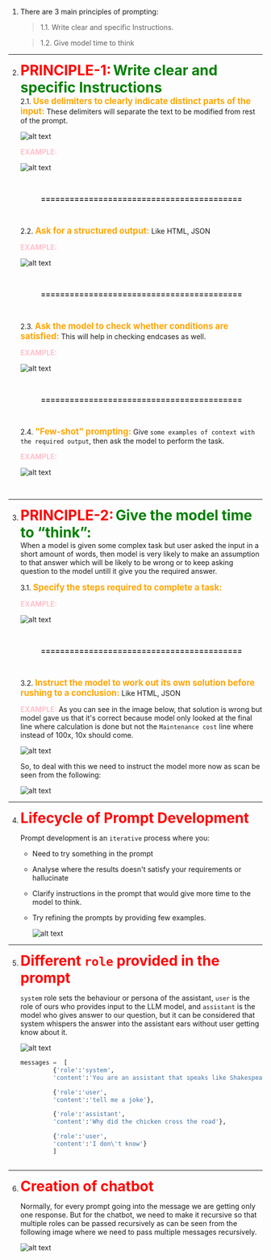 1. There are 3 main principles of prompting:
    > 1.1. Write clear and specific Instructions.

    > 1.2. Give model time to think

<hr>

2)  <b style="color:red; font-size:2.0em"> PRINCIPLE-1:</b> <b style="color:green; font-size:2.0em">Write clear and specific Instructions</b> <br>
        2.1. <b style="color:orange; font-size:1.2em">Use delimiters to clearly indicate distinct parts of the input: </b> These delimiters will separate the text to be modified from rest of the prompt.
        
    ![alt text](/images/delimiterType.png)

       <b style="color:pink; font-size:1em"> EXAMPLE: </b>

    ![alt text](/images/delimiterTypeExample.png)

    <br><p><center><b> ========================================== </b></center></p><br>

    2.2. <b style="color:orange; font-size:1.2em">Ask for a structured output: </b> Like HTML, JSON

       <b style="color:pink; font-size:1em"> EXAMPLE: </b>

    ![alt text](/images/structuredOutput.png)

    <br><p><center><b> ========================================== </b></center></p><br>

    2.3. <b style="color:orange; font-size:1.2em">Ask the model to check whether conditions are satisfied: </b> This will help in checking endcases as well.

       <b style="color:pink; font-size:1em"> EXAMPLE: </b>

    ![alt text](/images/conditionalPrompt.png)

    <br><p><center><b> ========================================== </b></center></p><br>

    2.4. <b style="color:orange; font-size:1.2em">"Few-shot" prompting: </b> Give `some examples of context with the required output`, then ask the model to perform the task.

       <b style="color:pink; font-size:1em"> EXAMPLE: </b>

    ![alt text](/images/FewShot.png)
<br>
<HR>

3)  <b style="color:red; font-size:2.0em"> PRINCIPLE-2:</b> <b style="color:green; font-size:2.0em">Give the model time to “think”:</b> <br> When a model is given some complex task but user asked the input in a short amount of words, then model is very likely to make an assumption to that answer which will be likely to be wrong or to keep asking question to the model untill it give you the required answer.

    3.1. <b style="color:orange; font-size:1.2em">Specify the steps required to complete a task: </b>

       <b style="color:pink; font-size:1em"> EXAMPLE: </b>

    ![alt text](/images/modelThink.png)

    <br><p><center><b> ========================================== </b></center></p><br>

    3.2. <b style="color:orange; font-size:1.2em">Instruct the model to work out its own solution before rushing to a conclusion: </b> Like HTML, JSON

       <b style="color:pink; font-size:1em"> EXAMPLE: </b>
       As you can see in the image below, that solution is wrong but model gave us that it's correct because model only looked at the final line where calculation is done but not the `Maintenance cost` line where instead of 100x, 10x should come. 

    ![alt text](/images/Wrongsoln.png)

    So, to deal with this we need to instruct the model more now as scan be seen from the following:

    ![alt text](/images/correctPrompt.png)
 
 <HR>

4)  <b style="color:red; font-size:2.0em"> Lifecycle of Prompt Development</b>


      Prompt development is an `iterative` process where you:
    * Need to try something in the prompt
    * Analyse where the results doesn't satisfy your requirements or hallucinate
    * Clarify instructions in the prompt that would give more time to the model to think.
    * Try refining the prompts by providing few examples.

      ![alt text](/images/PromptLifecycle.png)

 <HR>

5)  <b style="color:red; font-size:2.0em"> Different `role` provided in the prompt</b>

      `system` role sets the behaviour or persona of the assistant, `user` is the role of ours who provides input to the LLM model, and `assistant` is the model who gives answer to our question, but it can be considered that system whispers the answer into the assistant ears without user getting know about it.

      ![alt text](/images/roles.png)


      ```python
      messages =  [  
               {'role':'system', 
               'content':'You are an assistant that speaks like Shakespeare.'},  

               {'role':'user', 
               'content':'tell me a joke'},   

               {'role':'assistant', 
               'content':'Why did the chicken cross the road'},   

               {'role':'user', 
               'content':'I don\'t know'}  
               ]
               

<HR>

6) <b style="color:red; font-size:2.0em"> Creation of chatbot</b>


      Normally, for every prompt going into the message we are getting only one response. But for the chatbot, we need to make it recursive so that multiple roles can be passed recursively as can be seen from the following image where we need to pass multiple messages recursively.

      ![alt text](/images/continuousMessageForChatbot.png)